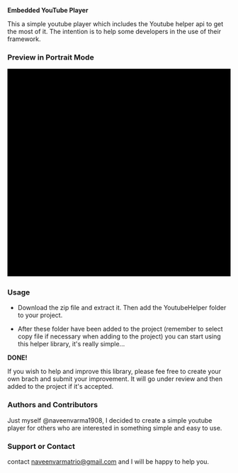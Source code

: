 **Embedded YouTube Player**

This a simple youtube player which includes the Youtube helper api to get the most of it. The intention is to help some developers in the use of their framework.


### Preview in Portrait Mode
![screenshot-1](src/main/res/drawable/YouTubePlayer.gif)    


### Usage
* Download the zip file and extract it. Then add the YoutubeHelper folder to your project.

* After these folder have been added to the project (remember to select copy file if necessary when adding to the project) you can start using this helper library, it's really simple...




**DONE!**

If you wish to help and improve this library, please fee free to create your own brach and submit your improvement. It will go under review and then added to the project if it's accepted. 



### Authors and Contributors
Just myself @naveenvarma1908, I decided to create a simple youtube player for others who are interested in something simple and easy to use.
 
 ### Support or Contact
 contact naveenvarmatrio@gmail.com and I will be happy to help you.
